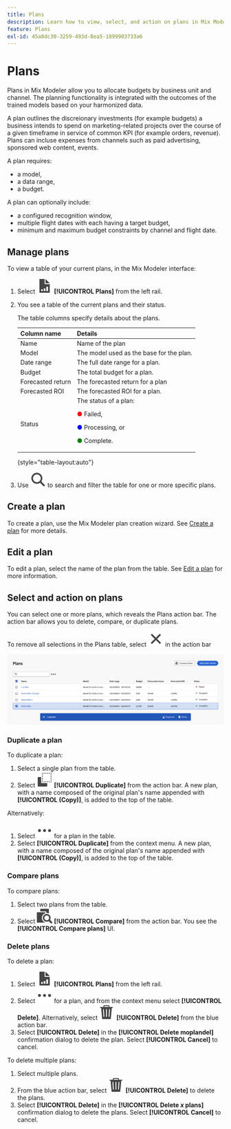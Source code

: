 ```yaml
---
title: Plans
description: Learn how to view, select, and action on plans in Mix Modeler.
feature: Plans
exl-id: 45a8dc30-3259-493d-8ea5-1899903733a6
---
```

# Plans

Plans in Mix Modeler allow you to allocate budgets by business unit and channel. The planning functionality is integrated with the outcomes of the trained models based on your harmonized data.

A plan outlines the discreionary investments (for example budgets) a business intends to spend on marketing-related projects over the course of a given timeframe in service of common KPI (for example orders, revenue). Plans can incluse expenses from channels such as paid advertising, sponsored web content, events.

A plan requires:

- a model,
- a data range,
- a budget.

A plan can optionally include:

- a configured recognition window,
- multiple flight dates with each having a target budget,
- minimum and maximum budget constraints by channel and flight date.


## Manage plans

To view a table of your current plans, in the Mix Modeler interface:

1. Select ![](/help/assets/icons/FileChart.svg) **[!UICONTROL Plans]** from the left rail.

1. You see a table of the current plans and their status.

    The table columns specify details about the plans.

    | Column name | Details |
    |---|---|
    | Name | Name of the plan |
    | Model | The model used as the base for the plan. |
    | Date range | The full date range for a plan. |
    | Budget | The total budget for a plan. |
    | Forecasted return | The forecasted return for a plan |
    | Forecasted ROI | The forecasted ROI for a plan. |
    | Status | The status of a plan: <p><span style="color:red">●</span> Failed, <p><span style="color:blue">●</span> Processing, or <p><span style="color:green">●</span> Complete. |

    {style="table-layout:auto"}

1. Use ![Search](/help/assets/icons/Search.svg) to search and filter the table for one or more specific plans.

## Create a plan

To create a plan, use the Mix Modeler plan creation wizard. See [Create a plan](create.md) for more details.


## Edit a plan

To edit a plan, select the name of the plan from the table. See [Edit a plan](edit.md) for more information.


## Select and action on plans

You can select one or more plans, which reveals the Plans action bar. The action bar allows you to delete, compare, or duplicate plans. 

To remove all selections in the Plans table, select ![Close](/help/assets/icons/Close.svg) in the action bar

![Plans action bar](/help/assets/plans-action-bar.png)

### Duplicate a plan

To duplicate a plan:

1. Select a single plan from the table.
1. Select ![Copy](/help/assets/icons/Copy.svg) **[!UICONTROL Duplicate]** from the action bar. A new plan, with a name composed of the original plan's name appended with **[!UICONTROL (Copy)]**, is added to the top of the table. 

Alternatively:

1. Select ![More](/help/assets/icons/More.svg) for a plan in the table.
1. Select **[!UICONTROL Duplicate]** from the context menu. A new plan, with a name composed of the original plan's name appended with **[!UICONTROL (Copy)]**, is added to the top of the table.

### Compare plans

To compare plans:

1. Select two plans from the table.
1. Select ![Compare](/help/assets/icons/Compare.svg) **[!UICONTROL Compare]** from the action bar. You see the **[!UICONTROL Compare plans]** UI. 


### Delete plans

To delete a plan:

   1. Select ![](/help/assets/icons/FileChart.svg) **[!UICONTROL Plans]** from the left rail.
   1. Select ![More](/help/assets/icons/More.svg) for a plan, and from the context menu select **[!UICONTROL Delete]**. Alternatively, select ![Delete](/help/assets/icons/Delete.svg) **[!UICONTROL Delete]** from the blue action bar.
   1. Select **[!UICONTROL Delete]** in the **[!UICONTROL Delete moplandel]** confirmation dialog to delete the plan. Select **[!UICONTROL Cancel]** to cancel.

To delete multiple plans:

   1. Select multiple plans.
   1. From the blue action bar, select ![Delete](/help/assets/icons/Delete.svg) **[!UICONTROL Delete]** to delete the plans. 
   1. Select **[!UICONTROL Delete]** in the **[!UICONTROL Delete *x* plans]** confirmation dialog to delete the plans. Select **[!UICONTROL Cancel]** to cancel.
